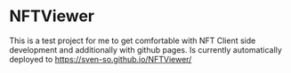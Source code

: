 # NFTViewer
This is a test project for me to get comfortable with NFT Client side development and additionally with github pages.
Is currently automatically deployed to https://sven-so.github.io/NFTViewer/ 
